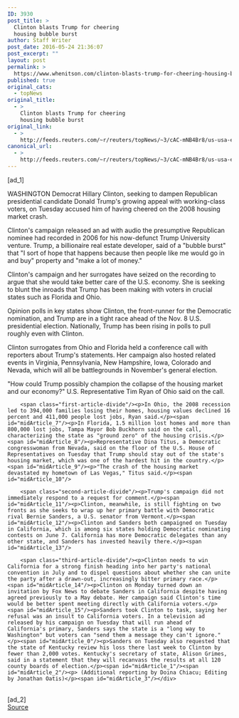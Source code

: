 ```yaml
---
ID: 3930
post_title: >
  Clinton blasts Trump for cheering
  housing bubble burst
author: Staff Writer
post_date: 2016-05-24 21:36:07
post_excerpt: ""
layout: post
permalink: >
  https://www.whenitson.com/clinton-blasts-trump-for-cheering-housing-bubble-burst/
published: true
original_cats:
  - topNews
original_title:
  - >
    Clinton blasts Trump for cheering
    housing bubble burst
original_link:
  - >
    http://feeds.reuters.com/~r/reuters/topNews/~3/cAC-mNB4Br8/us-usa-election-idUSKCN0YF2GQ
canonical_url:
  - >
    http://feeds.reuters.com/~r/reuters/topNews/~3/cAC-mNB4Br8/us-usa-election-idUSKCN0YF2GQ
---
```

 [ad_1]
<br><div id="articleText">
<span id="midArticle_start"/>

<span id="midArticle_0"/><span class="focusParagraph" readability="6"><p><span class="articleLocation">WASHINGTON</span> Democrat Hillary Clinton, seeking to dampen Republican presidential candidate Donald Trump's growing appeal with working-class voters, on Tuesday accused him of having cheered on the 2008 housing market crash.</p></span><span id="midArticle_1"/><p>Clinton's campaign released an ad with audio the presumptive Republican nominee had recorded in 2006 for his now-defunct Trump University venture. Trump, a billionaire real estate developer, said of a "bubble burst" that "I sort of hope that happens because then people like me would go in and buy" property and "make a lot of money."</p><span id="midArticle_2"/><p>Clinton's campaign and her surrogates have seized on the recording to argue that she would take better care of the U.S. economy. She is seeking to blunt the inroads that Trump has been making with voters in crucial states such as Florida and Ohio.</p><span id="midArticle_3"/><p>Opinion polls in key states show Clinton, the front-runner for the Democratic nomination, and Trump are in a tight race ahead of the Nov. 8 U.S. presidential election. Nationally, Trump has been rising in polls to pull roughly even with Clinton.</p><span id="midArticle_4"/><p>Clinton surrogates from Ohio and Florida held a conference call with reporters about Trump's statements. Her campaign also hosted related events in Virginia, Pennsylvania, New Hampshire, Iowa, Colorado and Nevada, which will all be battlegrounds in November's general election.</p><span id="midArticle_5"/><p>"How could Trump possibly champion the collapse of the housing market and our economy?" U.S. Representative Tim Ryan of Ohio said on the call.</p><span id="midArticle_6"/>
        
        <span class="first-article-divide"/><p>In Ohio, the 2008 recession led to 394,000 families losing their homes, housing values declined 16 percent and 411,000 people lost jobs, Ryan said.</p><span id="midArticle_7"/><p>In Florida, 1.5 million lost homes and more than 800,000 lost jobs, Tampa Mayor Bob Buckhorn said on the call, characterizing the state as "ground zero" of the housing crisis.</p><span id="midArticle_8"/><p>Representative Dina Titus, a Democratic congresswoman from Nevada, said on the floor of the U.S. House of Representatives on Tuesday that Trump should stay out of the state's housing market, which was one of the hardest hit in the country.</p><span id="midArticle_9"/><p>"The crash of the housing market devastated my hometown of Las Vegas," Titus said.</p><span id="midArticle_10"/>
        
        <span class="second-article-divide"/><p>Trump's campaign did not immediately respond to a request for comment.</p><span id="midArticle_11"/><p>Clinton, meanwhile, is still fighting on two fronts as she seeks to wrap up her primary battle with Democratic rival Bernie Sanders, a U.S. senator from Vermont.</p><span id="midArticle_12"/><p>Clinton and Sanders both campaigned on Tuesday in California, which is among six states holding Democratic nominating contests on June 7. California has more Democratic delegates than any other state, and Sanders has invested heavily there.</p><span id="midArticle_13"/>
        
        <span class="third-article-divide"/><p>Clinton needs to win California for a strong finish heading into her party's national convention in July and to dispel questions about whether she can unite the party after a drawn-out, increasingly bitter primary race.</p><span id="midArticle_14"/><p>Clinton on Monday turned down an invitation by Fox News to debate Sanders in California despite having agreed previously to a May debate. Her campaign said Clinton's time would be better spent meeting directly with California voters.</p><span id="midArticle_15"/><p>Sanders took Clinton to task, saying her refusal was an insult to California voters. In a television ad released by his campaign on Tuesday that will run ahead of California's primary, Sanders says the state is a "long way to Washington" but voters can "send them a message they can't ignore."</p><span id="midArticle_0"/><p>Sanders on Tuesday also requested that the state of Kentucky review his loss there last week to Clinton by fewer than 2,000 votes. Kentucky's secretary of state, Alison Grimes, said in a statement that they will recanvass the results at all 120 county boards of election.</p><span id="midArticle_1"/><span id="midArticle_2"/><p> (Additional reporting by Doina Chiacu; Editing by Jonathan Oatis)</p><span id="midArticle_3"/></div>
<br>[ad_2]
<br><a href="http://feeds.reuters.com/~r/reuters/topNews/~3/cAC-mNB4Br8/us-usa-election-idUSKCN0YF2GQ">Source </a>